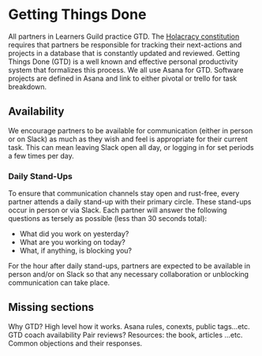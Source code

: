 # Getting Things Done

All partners in Learners Guild practice GTD. The [Holacracy constitution](https://github.com/LearnersGuild/Holacracy-Constitution) requires that partners be responsible for tracking their next-actions and projects in a database that is constantly updated and reviewed. Getting Things Done (GTD) is a well known and effective personal productivity system that formalizes this process. We all use Asana for GTD. Software projects are defined in Asana and link to either pivotal or trello for task breakdown.

## Availability

We encourage partners to be available for communication (either in person or on Slack) as much as they wish and feel is appropriate for their current task. This can mean leaving Slack open all day, or logging in for set periods a few times per day.

### Daily Stand-Ups

To ensure that communication channels stay open and rust-free, every partner attends a daily stand-up with their primary circle. These stand-ups occur in person or via Slack. Each partner will answer the following questions as tersely as possible (less than 30 seconds total):

- What did you work on yesterday?
- What are you working on today?
- What, if anything, is blocking you?

For the hour after daily stand-ups, partners are expected to be available in person and/or on Slack so that any necessary collaboration or unblocking communication can take place.

## Missing sections

Why GTD?
High level how it works.
Asana rules, conexts, public tags...etc.
GTD coach availability
Pair reviews?
Resources: the book, articles ...etc.
Common objections and their responses.
